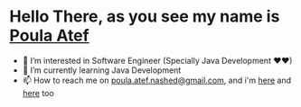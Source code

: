 # Hello There, as you see my name is [Poula Atef](https://github.com/poula-atef) 

- 👀 I’m interested in Software Engineer (Specially Java Development ♥♥) 
- 🌱 I’m currently learning Java Development
- 📫 How to reach me on poula.atef.nashed@gmail.com, and i'm [here](https://www.facebook.com/Bebotef/) and [here](https://www.linkedin.com/in/poula-atef-9487b21a0/) too

